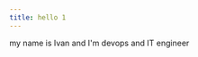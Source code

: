 ```yaml
---
title: hello 1
---
```


my name is Ivan and I'm devops and IT engineer
<script>
    console.log("hello from \"hello 1\" page")
</script>